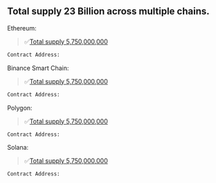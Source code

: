 
## Total supply 23 Billion across multiple chains. 

Ethereum: 
>:white_check_mark:[Total supply 5,750,000,000](https://etherscan.io/)
```bash
Contract Address: 
```

Binance Smart Chain: 
>:white_check_mark:[Total supply 5,750,000,000](https://bscscan.com/)
```bash
Contract Address: 
```
Polygon: 
>:white_check_mark:[Total supply 5,750,000,000](https://polygonscan.com/)
```bash
Contract Address: 
```
Solana: 
>:white_check_mark:[Total supply 5,750,000,000](https://solanascan.io/)
```bash
Contract Address: 
```
